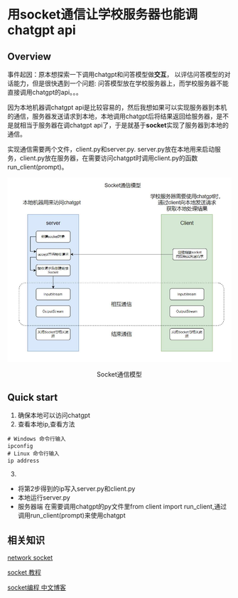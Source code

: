 # 用socket通信让学校服务器也能调chatgpt api
## Overview
事件起因：原本想探索一下调用chatgpt和问答模型做**交互**， 以评估问答模型的对话能力，但是很快遇到一个问题: 问答模型放在学校服务器上，而学校服务器不能直接调用chatgpt的api。。。

因为本地机器调chatgpt api是比较容易的，然后我想如果可以实现服务器到本机的通信，服务器发送请求到本地，本地调用chatgpt后将结果返回给服务器，是不是就相当于服务器在调chatgpt api了，于是就基于**socket**实现了服务器到本地的通信。

实现通信需要两个文件，client.py和server.py. server.py放在本地用来启动服务，client.py放在服务器，在需要访问chatgpt时调用client.py的函数run_client(prompt)。




![Socket通信模型](assets/socket通信模型.jpg)
<center>Socket通信模型</center>


## Quick start
1. 确保本地可以访问chatgpt
2. 查看本地ip,查看方法
```shell
# Windows 命令行输入
ipconfig
# Linux 命令行输入
ip address
```
3. 

   * 将第2步得到的ip写入server.py和client.py
   * 本地运行server.py
   * 服务器端 在需要调用chatgpt的py文件里from client import run_client,通过调用run_client(prompt)来使用chatgpt


## 相关知识
[network socket](https://en.wikipedia.org/wiki/Network_socket)

[socket 教程](https://realpython.com/python-sockets/)

[socket编程 中文博客](https://blog.csdn.net/Dustinthewine/article/details/127631711)